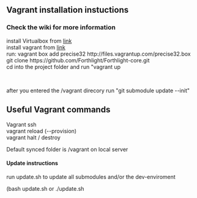 <h2>Vagrant installation instuctions</h2>
<h3>Check the wiki for more information</h3>

<p>install Virtualbox from <a href="https://www.virtualbox.org/‎">link</a><br>
install vagrant from <a href="http://vagrantup.com">link</a><br>
run: vagrant box add precise32 http://files.vagrantup.com/precise32.box<br>
git clone https://github.com/Forthlight/Forthlight-core.git<br>
cd into the project folder and run "vagrant up</p><br>
<p>after you entered the /vagrant direcory run "git submodule update --init"

<h2>Useful Vagrant commands</h2>
<p>
Vagrant ssh <br>
vagrant reload (--provision)<br>
vagrant halt / destroy<br>
</p>
Default synced folder is /vagrant on local server<br>


<h4>Update instructions</h4>
<p>run update.sh to update all submodules and/or the dev-enviroment</p>

<p>(bash update.sh or ./update.sh</p>
